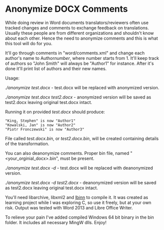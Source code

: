 # Anonymize DOCX Comments

While doing review in Word documents translators/reviewers often use tracked changes and comments to exchange feedback on translations. Usually these people are from different organizations and shouldn't know about each other. Hence the need to anonymize comments and this is what this tool will do for you.

It'll go through comments in "word/comments.xml" and change each author's name to Author*number*, where number starts from 1. It'll keep track of authors so "John Smith" will always be "Author1" for instance. After it's done it'll print list of authors and their new names.

Usage:

*./anonymize test.docx* - test.docx will be replaced with anonymized version.

*./anonymize test.docx test2.docx* - anonymized version will be saved as test2.docx leaving original test.docx intact.

Running it on provided *test.docx* should produce:

	"King, Stephen" is now "Author1"
	"Kowalski, Jan" is now "Author2"
	"Piotr Fronczewski" is now "Author3"

File called *test.docx.bin*, or *test2.docx.bin*, will be created containing details of the transformation.

You can also deanonymize comments. Proper bin file, named "<your_orginial_docx>.bin", must be present.

*./anonymize test.docx -d* - test.docx will be replaced with deanonymized version.

*./anonymize test.docx -d test2.docx* - deanonymized version will be saved as test2.docx leaving original test.docx intact.

You'll need libarchive, libxml2 and [lbinn](https://github.com/liteserver/binn) to compile it. It was created as learning project while I was exploring C, so use it freely, but at your own risk. Output was tested with Word 2013 and Libre Office Writer.

To relieve your pain I've added compiled Windows 64 bit binary in the bin folder. It includes all necessary MingW dlls. Enjoy!
